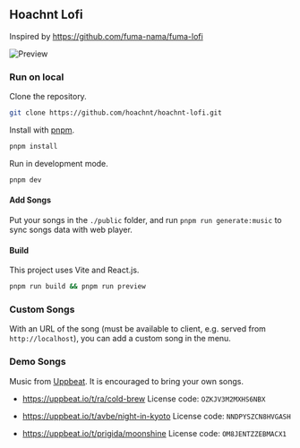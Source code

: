 ## Hoachnt Lofi

Inspired by https://github.com/fuma-nama/fuma-lofi

![Preview](./public/preview.png)

### Run on local

Clone the repository.

```bash
git clone https://github.com/hoachnt/hoachnt-lofi.git
```

Install with [pnpm](https://pnpm.io).

```bash
pnpm install
```

Run in development mode.

```bash
pnpm dev
```

#### Add Songs

Put your songs in the `./public` folder, and run `pnpm run generate:music` to sync songs data with web player.

#### Build

This project uses Vite and React.js.

```bash
pnpm run build && pnpm run preview
```

### Custom Songs

With an URL of the song (must be available to client, e.g. served from `http://localhost`), you can add a custom song in the menu.

### Demo Songs

Music from [Uppbeat](https://uppbeat.io).
It is encouraged to bring your own songs.

-   https://uppbeat.io/t/ra/cold-brew
    License code: `OZKJV3M2MXHS6NBX`

-   https://uppbeat.io/t/avbe/night-in-kyoto
    License code: `NNDPYSZCN8HVGASH`

-   https://uppbeat.io/t/prigida/moonshine
    License code: `OM8JENTZZEBMACX1`
